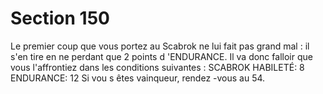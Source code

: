 # Section 150

Le premier coup que vous portez au Scabrok ne lui fait pas grand
mal : il s'en tire en ne perdant que 2 points d 'ENDURANCE.  Il
va donc falloir que vous l'affrontiez dans les conditions suivantes
:
SCABROK  HABILETÉ:  8 ENDURANCE:  12
Si vou s êtes vainqueur, rendez -vous au 54.